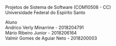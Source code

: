 Projetos de Sistema de Software (COM10508 - CC)<br/>
Universidade Federal do Espiríto Santo

Aluno   
Andrico Verly Minarrine - 2018204791   
Mário Ribeiro Junior - 2018206164   
Valmir Gomes de Aguiar Neto - 2018200003
